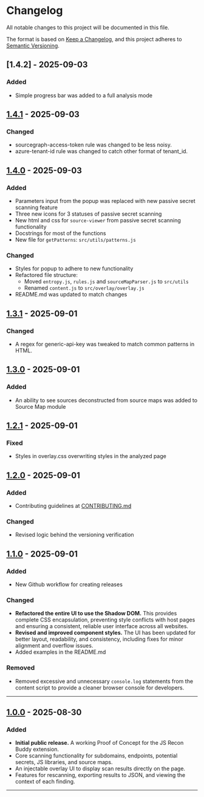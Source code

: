 # Changelog

All notable changes to this project will be documented in this file.

The format is based on [Keep a Changelog](https://keepachangelog.com/en/1.0.0/),
and this project adheres to [Semantic Versioning](https://semver.org/spec/v2.0.0.html).

## [1.4.2] - 2025-09-03

### Added

- Simple progress bar was added to a full analysis mode

## [1.4.1] - 2025-09-03

### Changed

- sourcegraph-access-token rule was changed to be less noisy.
- azure-tenant-id rule was changed to catch other format of tenant_id.

## [1.4.0] - 2025-09-03

### Added

- Parameters input from the popup was replaced with new passive secret scanning feature
- Three new icons for 3 statuses of passive secret scanning
- New html and css for `source-viewer` from passive secret scanning functionality
- Docstrings for most of the functions
- New file for `getPatterns`: `src/utils/patterns.js`

### Changed

- Styles for popup to adhere to new functionality
- Refactored file structure:
	- Moved `entropy.js`, `rules.js` and `sourceMapParser.js` to `src/utils`
	- Renamed `content.js` to `src/overlay/overlay.js`
- README.md was updated to match changes

## [1.3.1] - 2025-09-01

### Changed

- A regex for generic-api-key was tweaked to match common patterns in HTML.

## [1.3.0] - 2025-09-01

### Added

- An ability to see sources deconstructed from source maps was added to Source Map module

## [1.2.1] - 2025-09-01

### Fixed

- Styles in overlay.css overwriting styles in the analyzed page

## [1.2.0] - 2025-09-01

### Added

- Contributing guidelines at [CONTRIBUTING.md](CONTRIBUTING.md)

### Changed

- Revised logic behind the versioning verification

## [1.1.0] - 2025-09-01

### Added

- New Github workflow for creating releases

### Changed

- **Refactored the entire UI to use the Shadow DOM.** This provides complete CSS encapsulation, preventing style conflicts with host pages and ensuring a consistent, reliable user interface across all websites.
- **Revised and improved component styles.** The UI has been updated for better layout, readability, and consistency, including fixes for minor alignment and overflow issues.
- Added examples in the README.md 

### Removed

-   Removed excessive and unnecessary `console.log` statements from the content script to provide a cleaner browser console for developers.

---

## [1.0.0] - 2025-08-30

### Added

- **Initial public release.** A working Proof of Concept for the JS Recon Buddy extension.
- Core scanning functionality for subdomains, endpoints, potential secrets, JS libraries, and source maps.
- An injectable overlay UI to display scan results directly on the page.
- Features for rescanning, exporting results to JSON, and viewing the context of each finding.

---

[1.4.1]: https://github.com/TheArqsz/JSRecon-Buddy/compare/v1.4.1...v1.4.2
[1.4.1]: https://github.com/TheArqsz/JSRecon-Buddy/compare/v1.4.0...v1.4.1
[1.4.0]: https://github.com/TheArqsz/JSRecon-Buddy/compare/v1.3.1...v1.4.0
[1.3.1]: https://github.com/TheArqsz/JSRecon-Buddy/compare/v1.3.0...v1.3.1
[1.3.0]: https://github.com/TheArqsz/JSRecon-Buddy/compare/v1.2.1...v1.3.0
[1.2.1]: https://github.com/TheArqsz/JSRecon-Buddy/compare/v1.2.0...v1.2.1
[1.2.0]: https://github.com/TheArqsz/JSRecon-Buddy/compare/v1.1.0...v1.2.0
[1.1.0]: https://github.com/TheArqsz/JSRecon-Buddy/compare/v1.0.0...v1.1.0
[1.0.0]: https://github.com/TheArqsz/JSRecon-Buddy/releases/tag/v1.0.0
